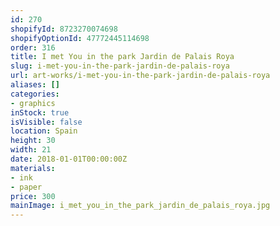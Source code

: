 ```yaml
---
id: 270
shopifyId: 8723270074698
shopifyOptionId: 47772445114698
order: 316
title: I met You in the park Jardin de Palais Roya
slug: i-met-you-in-the-park-jardin-de-palais-roya
url: art-works/i-met-you-in-the-park-jardin-de-palais-roya
aliases: []
categories:
- graphics
inStock: true
isVisible: false
location: Spain
height: 30
width: 21
date: 2018-01-01T00:00:00Z
materials:
- ink
- paper
price: 300
mainImage: i_met_you_in_the_park_jardin_de_palais_roya.jpg
---
```


